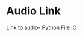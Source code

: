 # Audio Link
Link to audio-
[Python File IO](https://drive.google.com/drive/folders/1BXL3NMJSnGi-pg_P9O6DhpA52u4uux9p?usp=sharing)
